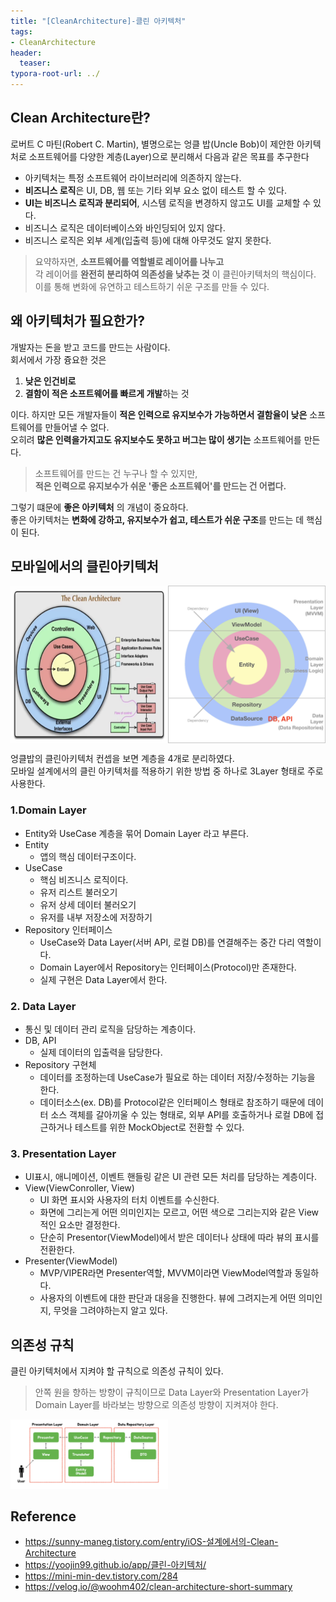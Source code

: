 ```yaml
---
title: "[CleanArchitecture]-클린 아키텍처"
tags: 
- CleanArchitecture
header: 
  teaser: 
typora-root-url: ../
---
```




<!-- - 소프트웨어를 **유지보수**하기 쉽고, **테스트 가능**하며 **확장 가능한 구조**로 만드는 아키텍처 설계 원칙이다.
- 클린 아키텍처의 목적은 더 적은 인력으로 더 결함율이 낮고 더 빠르게 개발할 수 있는 코드를 작성하는 것이다. -->


## Clean Architecture란?   
로버트 C 마틴(Robert C. Martin), 별명으로는 엉클 밥(Uncle Bob)이 제안한 아키텍처로 소프트웨어를 다양한 계층(Layer)으로 분리해서 다음과 같은 목표를 추구한다
- 아키텍처는 특정 소프트웨어 라이브러리에 의존하지 않는다.
- **비즈니스 로직**은 UI, DB, 웹 또는 기타 외부 요소 없이 테스트 할 수 있다.
- **UI는 비즈니스 로직과 분리되어**, 시스템 로직을 변경하지 않고도 UI를 교체할 수 있다.
- 비즈니스 로직은 데이터베이스와 바인딩되어 있지 않다.
- 비즈니스 로직은 외부 세계(입출력 등)에 대해 아무것도 알지 못한다.

> 요약하자면, **소프트웨어를 역할별로 레이어를 나누고**   
> 각 레이어를 **완전히 분리하여 의존성을 낮추는 것**  이 클린아키텍처의 핵심이다.  
> 이를 통해 변화에 유연하고 테스트하기 쉬운 구조를 만들 수 있다.

## 왜 아키텍처가 필요한가?
개발자는 돈을 받고 코드를 만드는 사람이다.  
회서에서 가장 즁요한 것은  
1. **낮은 인건비로**
2. **결함이 적은 소프트웨어를 빠르게 개발**하는 것  

이다. 하지만 모든 개발자들이 **적은 인력으로 유지보수가 가능하면서 결함율이 낮은** 소프트웨어를 만들어낼 수 없다.  
오히려 **많은 인력을가지고도 유지보수도 못하고 버그는 많이 생기는** 소프트웨어를 만든다.

> 소프트웨어를 만드는 건 누구나 할 수 있지만,  
> **적은 인력으로 유지보수가 쉬운 '좋은 소프트웨어'를 만드는 건 어렵다.**   

그렇기 떄문에 **좋은 아키텍처** 의 개념이 중요하다.  
좋은 아키텍처는 **변화에 강하고, 유지보수가 쉽고, 테스트가 쉬운 구조**를 만드는 데 핵심이 된다.

## 모바일에서의 클린아키텍처
<div style="display: flex; justify-content: space-between;">
  <img src="/assets/img/2025-03-25-[CleanArchitecture]-CleanArchitecture/clean1.png" alt="clean1" style="width: 50%;">
  <img src="/assets/img/2025-03-25-[CleanArchitecture]-CleanArchitecture/clean3.png" alt="clean3" style="width: 50%;">
</div>

엉클밥의 클린아키텍처 컨셉을 보면 계층을 4개로 분리하였다.  
모바일 설계에서의 클린 아키텍처를 적용하기 위한 방법 중 하나로 3Layer 형태로 주로 사용한다.

### 1.Domain Layer
- Entity와 UseCase 계층을 묶어 Domain Layer 라고 부른다.
- Entity 
    - 앱의 핵심 데이터구조이다.
- UseCase 
    - 핵심 비즈니스 로직이다.
    - 유저 리스트 불러오기
    - 유저 상세 데이터 불러오기
    - 유저를 내부 저장소에 저장하기
- Repository 인터페이스
    - UseCase와 Data Layer(서버 API, 로컬 DB)를 연결해주는 중간 다리 역할이다.
    - Domain Layer에서 Repository는 인터페이스(Protocol)만 존재한다.
    - 실제 구현은 Data Layer에서 한다.

### 2. Data Layer
- 통신 및 데이터 관리 로직을 담당하는 계층이다.
- DB, API
    - 실제 데이터의 입출력을 담당한다.
- Repository 구현체
    - 데이터를 조정하는데 UseCase가 필요로 하는 데이터 저장/수정하는 기능을 한다.
    - 데이터소스(ex. DB)를 Protocol같은 인터페이스 형태로 참조하기 때문에 데이터 소스 객체를 갈아끼울 수 있는 형태로, 외부 API를 호출하거나 로컬 DB에 접근하거나 테스트를 위한 MockObject로 전환할 수 있다.
    
### 3. Presentation Layer
- UI표시, 애니메이션, 이벤트 핸들링 같은 UI 관련 모든 처리를 담당하는 계층이다.
- View(ViewConroller, View)
    - UI 화면 표시와 사용자의 터치 이벤트를 수신한다.
    - 화면에 그리는게 어떤 의미인지는 모르고, 어떤 색으로 그리는지와 같은 View적인 요소만 결정한다.
    - 단순히 Presentor(ViewModel)에서 받은 데이터나 상태에 따라 뷰의 표시를 전환한다.
- Presenter(ViewModel)
    - MVP/VIPER라면 Presenter역할, MVVM이라면 ViewModel역할과 동일하다. 
    - 사용자의 이벤트에 대한 판단과 대응을 진행한다. 뷰에 그려지는게 어떤 의미인지, 무엇을 그려야하는지 알고 있다.

## 의존성 규칙
클린 아키텍처에서 지켜야 할 규칙으로 의존성 규칙이 있다.  
> 안쪽 원을 향하는 방향이 규칙이므로
> Data Layer와 Presentation Layer가 Domain Layer를 바라보는 방향으로 의존성 방향이 지켜져야 한다.


<img src="/assets/img/2025-03-25-[CleanArchitecture]-CleanArchitecture/clean4.png" alt="clean4" style="width: 50%;">


## Reference
- https://sunny-maneg.tistory.com/entry/iOS-설계에서의-Clean-Architecture
- https://yoojin99.github.io/app/클린-아키텍처/
- https://mini-min-dev.tistory.com/284
- https://velog.io/@woohm402/clean-architecture-short-summary

